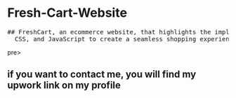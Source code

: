# Fresh-Cart-Website
<pre >## FreshCart, an ecommerce website, that highlights the implementation of HTML, 
  CSS, and JavaScript to create a seamless shopping experience </pre>pre>

## if you want to contact me, you will find my upwork link on my profile
